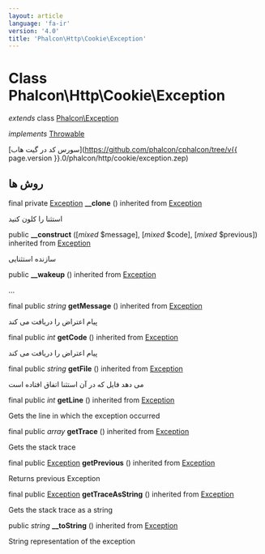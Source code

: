 ```yaml
---
layout: article
language: 'fa-ir'
version: '4.0'
title: 'Phalcon\Http\Cookie\Exception'
---
```

# Class **Phalcon\Http\Cookie\Exception**

*extends* class [Phalcon\Exception](Phalcon_Exception)

*implements* [Throwable](https://php.net/manual/en/class.throwable.php)

[سورس کد در گیت هاب](https://github.com/phalcon/cphalcon/tree/v{{ page.version }}.0/phalcon/http/cookie/exception.zep)

## روش ها

final private [Exception](https://php.net/manual/en/class.exception.php) **__clone** () inherited from [Exception](https://php.net/manual/en/class.exception.php)

استثنا را کلون کنید

public **__construct** ([*mixed* $message], [*mixed* $code], [*mixed* $previous]) inherited from [Exception](https://php.net/manual/en/class.exception.php)

سازنده استثنایی

public **__wakeup** () inherited from [Exception](https://php.net/manual/en/class.exception.php)

...

final public *string* **getMessage** () inherited from [Exception](https://php.net/manual/en/class.exception.php)

پیام اعتراض را دریافت می کند

final public *int* **getCode** () inherited from [Exception](https://php.net/manual/en/class.exception.php)

پیام اعتراض را دریافت می کند

final public *string* **getFile** () inherited from [Exception](https://php.net/manual/en/class.exception.php)

می دهد فایل که در آن استثنا اتفاق افتاده است

final public *int* **getLine** () inherited from [Exception](https://php.net/manual/en/class.exception.php)

Gets the line in which the exception occurred

final public *array* **getTrace** () inherited from [Exception](https://php.net/manual/en/class.exception.php)

Gets the stack trace

final public [Exception](https://php.net/manual/en/class.exception.php) **getPrevious** () inherited from [Exception](https://php.net/manual/en/class.exception.php)

Returns previous Exception

final public [Exception](https://php.net/manual/en/class.exception.php) **getTraceAsString** () inherited from [Exception](https://php.net/manual/en/class.exception.php)

Gets the stack trace as a string

public *string* **__toString** () inherited from [Exception](https://php.net/manual/en/class.exception.php)

String representation of the exception